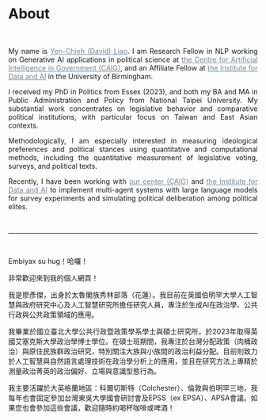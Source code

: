 # About


&nbsp;
&nbsp;
&nbsp;

<div style="text-align: justify">

 My name is  <a href="https://www.birmingham.ac.uk/staff/profiles/gov/liao-yen-chieh" style="color:#778899; text-decoration: bold;" target="_blank"> Yen-Chieh (David) Liao</a>. I am Research Fellow in NLP working on Generative AI applications in political science at <a href="https://www.birmingham.ac.uk/research/centres-institutes/centre-for-artificial-intelligence-in-government" style="color:#778899; text-decoration: underline;" target="_blank">the Centre for Artificial Intelligence in Government (CAIG)</a>, and an Affiliate Fellow at <a href="https://www.birmingham.ac.uk/research/centres-institutes/data-and-ai" style="color:#778899; text-decoration: underline;" target="_blank">the Institute for Data and AI</a> in the University of Birmingham.

I received my PhD in Politics from Essex (2023), and both my BA and MA in Public Administration and Policy from National Taipei University. My substantial work concentrates on legislative behavior and comparative political institutions, with particular focus on Taiwan and East Asian contexts.

Methodologically, I am especially interested in measuring ideological preferences and political stances using quantitative and computational methods, including the quantitative measurement of legislative voting, surveys, and political texts.

Recently, I have been working with <a href="https://www.birmingham.ac.uk/research/centres-institutes/centre-for-artificial-intelligence-in-government" style="color:#778899; text-decoration: underline;" target="_blank">our center (CAIG)</a> and <a href="https://www.birmingham.ac.uk/research/centres-institutes/data-and-ai" style="color:#778899; text-decoration: underline;" target="_blank">the Institute for Data and AI</a>  to implement multi-agent systems with large language models for survey experiments and simulating political deliberation among political elites.

&nbsp;&nbsp;

-----

&nbsp;
&nbsp;&nbsp;

Embiyax su hug！哈囉！

非常歡迎來到我的個人網頁！

我是廖彥傑，出身於太魯閣族秀林部落（花蓮）。我目前在英國伯明罕大學人工智慧與政府研究中心及人工智慧研究所擔任研究人員，專注於生成AI在政治學、公共行政與公共政策領域的應用。

我畢業於國立臺北大學公共行政暨政策學系學士與碩士研究所，於2023年取得英國艾塞克斯大學政治學博士學位。在碩士班期間，我專注於台灣分配政策（肉桶政治）與原住民族群政治研究，特別關注大族與小族間的政治利益分配。目前則致力於人工智慧與自然語言處理技術在政治學分析上的應用，並且在研究方法上專精於測量政治菁英的政治偏好、立場與意識型態行為。

我主要活躍於大英格蘭地區：科爾切斯特（Colchester）、倫敦與伯明罕三地，我每年也會固定參加台灣東吳大學國會研討會及EPSS（ex EPSA）、APSA會議。如果您也會參加這些會議，歡迎隨時約喝杯咖啡或啤酒！


&nbsp;&nbsp;
&nbsp;&nbsp;
&nbsp;&nbsp;


<!-- <div style="text-align: center">

[![Linkedin Badge](https://img.shields.io/badge/linkedin-0077B5?style=for-the-badge&logo=linkedin&logoColor=white)](https://www.linkedin.com/authwall?trk=gf&trkInfo=AQERrkO9JeuxgQAAAYGIXxZw-IMriZ16fxaCyQ9B4fcr8SgrQXFIA4WvPBytf98cJPl4KsPT6KiRHzqt-s3Ozl8_IoJ8cn9_lBY1_kQiozmVJV_bXf0xolwYZIIc_TwCBrvqjMU=&original_referer=https://davidycliao.github.io/&sessionRedirect=https%3A%2F%2Fwww.linkedin.com%2Fin%2Fdavid-yen-chieh-liao-51a0a3168%2F)
[![Twitter Badge](https://img.shields.io/badge/twitter-1DA1F2?style=for-the-badge&logo=twitter&logoColor=white)](https://twitter.com/liaoyenchieh)
[![Mail Badge](https://img.shields.io/badge/Gmail-D14836?style=for-the-badge&logo=gmail&logoColor=white)](mailto:davidycliao@gamil.com)

</div> -->

